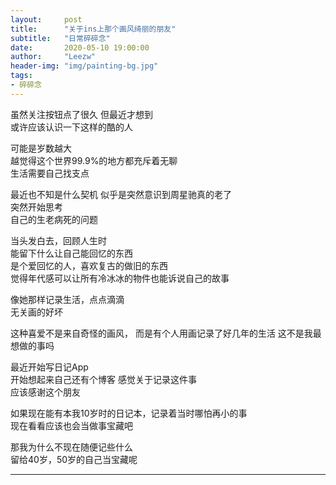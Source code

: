 ```yaml
---
layout:     post
title:      "关于ins上那个画风绮丽的朋友"
subtitle:   "日常碎碎念"
date:       2020-05-10 19:00:00
author:     "Leezw"
header-img: "img/painting-bg.jpg"
tags:
- 碎碎念
---
```


虽然关注按钮点了很久 但最近才想到    
或许应该认识一下这样的酷的人    

可能是岁数越大    
越觉得这个世界99.9%的地方都充斥着无聊    
生活需要自己找支点

最近也不知是什么契机
似乎是突然意识到周星驰真的老了    
突然开始思考    
自己的生老病死的问题

当头发白去，回顾人生时    
能留下什么让自己能回忆的东西    
是个爱回忆的人，喜欢复古的做旧的东西   
觉得年代感可以让所有冷冰冰的物件也能诉说自己的故事     

像她那样记录生活，点点滴滴   
无关画的好坏 

这种喜爱不是来自奇怪的画风，
而是有个人用画记录了好几年的生活
这不是我最想做的事吗

最近开始写日记App    
开始想起来自己还有个博客
感觉关于记录这件事     
应该感谢这个朋友    

如果现在能有本我10岁时的日记本，记录着当时哪怕再小的事      
现在看看应该也会当做事宝藏吧      

那我为什么不现在随便记些什么      
留给40岁，50岁的自己当宝藏呢      







---


